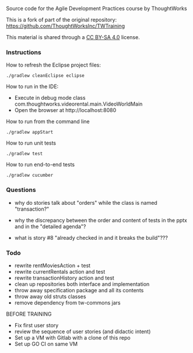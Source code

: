 
Source code for the Agile Development Practices course by ThoughtWorks

This is a fork of part of the original repository: https://github.com/ThoughtWorksInc/TWTraining

This material is shared through a [CC BY-SA 4.0](https://creativecommons.org/licenses/by-sa/4.0/) license.

### Instructions

How to refresh the Eclipse project files:

    ./gradlew cleanEclipse eclipse

How to run in the IDE:

  * Execute in debug mode class com.thoughtworks.videorental.main.VideoWorldMain
  * Open the browser at http://localhost:8080

How to run from the command line

    ./gradlew appStart

How to run unit tests

    ./gradlew test

How to run end-to-end tests

    ./gradlew cucumber





### Questions

 - why do stories talk about "orders" while the class is named "transaction?"

 - why the discrepancy between the order and content of tests in the pptx and in the "detailed agenda"?

 - what is story #8 "already checked in and it breaks the build"???




### Todo

 - rewrite rentMoviesAction + test
 - rewrite currentRentals action and test
 - rewrite transactionHistory action and test
 - clean up repositories both interface and implementation
 - throw away specification package and all its contents
 - throw away old struts classes
 - remove dependency from tw-commons jars

BEFORE TRAINING

 - Fix first user story
 - review the sequence of user stories (and didactic intent)
 - Set up a VM with Gitlab with a clone of this repo
 - Set up GO CI on same VM

